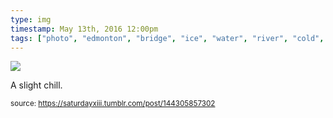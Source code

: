 ```yaml
---
type: img
timestamp: May 13th, 2016 12:00pm
tags: ["photo", "edmonton", "bridge", "ice", "water", "river", "cold", "photography"]
---
```

<img src="https://saturdayxiii.github.io/media/144305857302.jpg"/>

A slight chill.
 
  
<small>source: https://saturdayxiii.tumblr.com/post/144305857302</small>